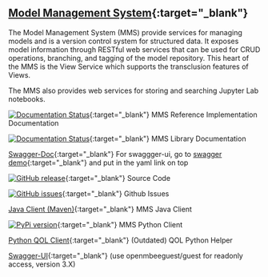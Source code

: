 ## [Model Management System](https://github.com/Open-MBEE/mms){:target="_blank"}


The Model Management System (MMS) provide services for managing models and is a version control system for structured data. It exposes model information through RESTful web services that can be used for CRUD operations, branching, and tagging of the model repository. This heart of the MMS is the View Service which supports the transclusion features of Views. 

The MMS also provides web services for storing and searching Jupyter Lab notebooks.

[![Documentation Status](https://readthedocs.org/projects/mms-reference-implementation/badge/?version=latest)](http://mms-reference-implementation.readthedocs.io/?badge=latest){:target="_blank"} MMS Reference Implementation Documentation

[![Documentation Status](https://readthedocs.org/projects/model-management-system/badge/?version=latest)](http://model-management-system.readthedocs.io/?badge=latest){:target="_blank"} MMS Library Documentation

[Swagger-Doc](https://raw.githubusercontent.com/Open-MBEE/mmsri/develop/openapi/api-docs.yaml){:target="_blank"} For swaggger-ui, go to [swagger demo](https://petstore.swagger.io/){:target="_blank"} and put in the yaml link on top

[![GitHub release](https://img.shields.io/github/release/Open-MBEE/mms.svg)](https://github.com/Open-MBEE/mms){:target="_blank"} Source Code

[![GitHub issues](https://img.shields.io/github/issues/Open-MBEE/mms.svg)](https://github.com/Open-MBEE/mms/issues){:target="_blank"} Github Issues

[Java Client (Maven)](https://bintray.com/openmbee/maven/mms-java-client){:target="_blank"} MMS Java Client

[![PyPi version](https://badgen.net/pypi/v/mms-python-client/)](https://pypi.org/project/mms-python-client/){:target="_blank"} MMS Python Client

[Python QOL Client](https://pypi.org/project/mms-python-adapter/){:target="_blank"} (Outdated) QOL Python Helper

[Swagger-UI](https://mms.openmbee.org/alfresco/mms/swagger-ui/index.html){:target="_blank"} (use openmbeeguest/guest for readonly access, version 3.X)